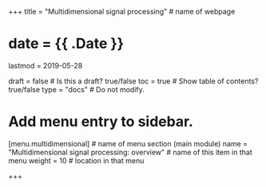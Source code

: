 +++
title = "Multidimensional signal processing"         # name of webpage

# date = {{ .Date }}
lastmod = 2019-05-28

draft = false  # Is this a draft? true/false
toc = true  # Show table of contents? true/false
type = "docs"  # Do not modify.

# Add menu entry to sidebar.
[menu.multidimensional]                       # name of menu section (main module)
  name = "Multidimensional signal processing: overview"        # name of this item in that menu
  weight = 10                           # location in that menu

+++
